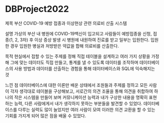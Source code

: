 # DBProject2022

제목 
부산 COVID-19 예방 접종과 이상현상 관련 의료비 산출 시스템

설명 
가상의 부산 내 병원에 COVID-19백신이 입고되고 사람들이 예방접종을 신청, 접종(1, 2, 3차) 후 이상 증상 발생 시 병원에 내원하여 진료를 받고 일부는 입원한다. 입원한 경우 입원한 병실과 처방받은 약값을 합해 의료비를 산출한다.

목적 
현실에서 접할 수 있는 주제를 정해 직접 테이블을 설계하고 여러 가지 상황을 가정해 그에 맞는 데이터도 직접 만들고, 통계를 낼 수 있도록 데이터를 조작하며 데이터베이스의 사용 방법과 데이터를 산출하는 경험을 통해 데이터베이스와 SQL에 익숙해지는 것

느낀 점 
데이터베이스에 대한 이론만 배운 상태에서 조원들과 주제를 정하고 모든 사람이 각자 생각대로 테이블을 구상해보고, 서로간의 의견 조율을 통해 의견을 취합하여 하나의 작은 시스템을 만들어 보며 커뮤니케이션 능력과 내가 구상한 내용을 명확히 표현하는 능력, 다른 사람에게서 내가 생각하지 못하는 부분들을 발견할 수 있었다. 데이터베이스를 다루는 실력도 많이 늘었지만 여러 사람이 모여 이러한 의견 교환을 할 수 있는 기회를 가지게 되어 많은 점을 배울 수 있었다.
